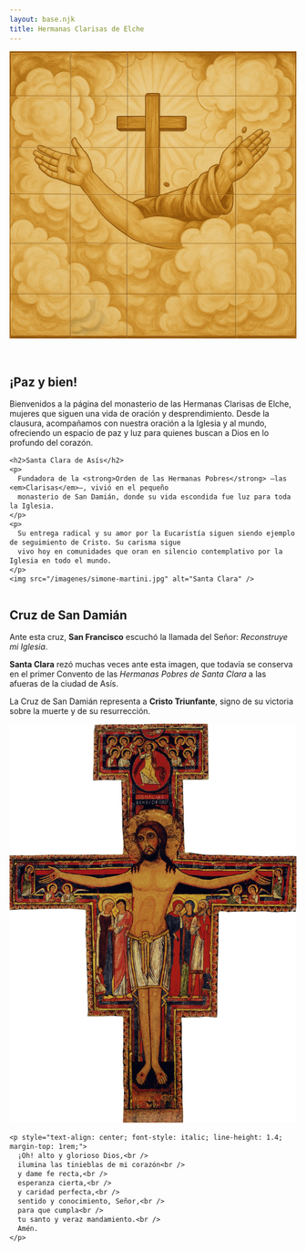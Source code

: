 ```yaml
---
layout: base.njk
title: Hermanas Clarisas de Elche
---
```


<section class="row">
  <div class="column">
    <img src="/imagenes/paz-y-bien-ocre.png" alt="Paz y Bien" style="margin-bottom: 2rem;"  text-align: center; />
    <h2>¡Paz y bien!</h2>
    <p>
      Bienvenidos a la página del monasterio de las Hermanas Clarisas de Elche, mujeres que siguen una vida
      de oración y desprendimiento. Desde la clausura, acompañamos con nuestra oración a la Iglesia y al mundo,
      ofreciendo un espacio de paz y luz para quienes buscan a Dios en lo profundo del corazón.
    </p>

    <h2>Santa Clara de Asís</h2>
    <p>
      Fundadora de la <strong>Orden de las Hermanas Pobres</strong> —las <em>Clarisas</em>—, vivió en el pequeño
      monasterio de San Damián, donde su vida escondida fue luz para toda la Iglesia.
    </p>
    <p>
      Su entrega radical y su amor por la Eucaristía siguen siendo ejemplo de seguimiento de Cristo. Su carisma sigue
      vivo hoy en comunidades que oran en silencio contemplativo por la Iglesia en todo el mundo.
    </p>
    <img src="/imagenes/simone-martini.jpg" alt="Santa Clara" />
  </div>

  <div class="column">
    <h2>Cruz de San Damián</h2>
    <p>
      Ante esta cruz, <strong>San Francisco</strong> escuchó la llamada del Señor: <em>Reconstruye mi Iglesia</em>.
    </p>
    <p>
      <strong>Santa Clara</strong> rezó muchas veces ante esta imagen, que todavía se conserva en el primer Convento
      de las <em>Hermanas Pobres de Santa Clara</em> a las afueras de la ciudad de Asís.
    </p>
    <p>La Cruz de San Damián representa a <strong>Cristo Triunfante</strong>, signo de su victoria sobre la muerte y de su resurrección.</p>
    <img src="/imagenes/cruz-san-damian.gif" alt="Cruz de San Damián" />

    <p style="text-align: center; font-style: italic; line-height: 1.4; margin-top: 1rem;">
      ¡Oh! alto y glorioso Dios,<br />
      ilumina las tinieblas de mi corazón<br />
      y dame fe recta,<br />
      esperanza cierta,<br />
      y caridad perfecta,<br />
      sentido y conocimiento, Señor,<br />
      para que cumpla<br />
      tu santo y veraz mandamiento.<br />
      Amén.
    </p>
  </div>
</section>
